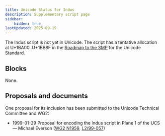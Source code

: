 ```yaml
---
title: Unicode Status for Indus
description: Supplementary script page
sidebar:
    hidden: true
lastUpdated: 2025-09-19
---
```


The Indus script is not yet in Unicode. The script has a tentative allocation at U+1BA00..U+1BB8F in the [Roadmap to the SMP](http://www.unicode.org/roadmaps/smp/) for the Unicode Standard.

## Blocks

None.

## Proposals and documents

One proposal for its inclusion has been submitted to the Unicode Technical Committee and WG2:
- 1999-01-29 Proposal for encoding the Indus script in Plane 1 of the UCS — Michael Everson ([WG2 N1959](https://www.unicode.org/wg2/docs/n1959.pdf), [L2/99-057](http://www.unicode.org/L2/L1999/n1959.pdf))
